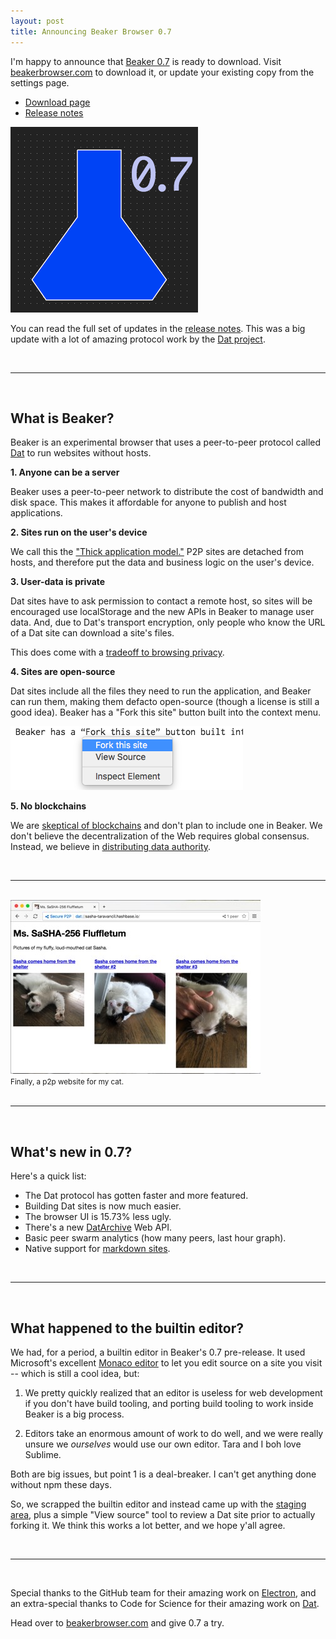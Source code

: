 ```yaml
---
layout: post
title: Announcing Beaker Browser 0.7
---
```


I'm happy to announce that [Beaker 0.7](https://github.com/beakerbrowser/beaker/releases/tag/0.7.0) is ready to download. Visit [beakerbrowser.com](https://beakerbrowser.com) to download it, or update your existing copy from the settings page.

 - [Download page](https://beakerbrowser.com/docs/install/)
 - [Release notes](https://github.com/beakerbrowser/beaker/releases/tag/0.7.0)

<a href="https://beakerbrowser.com">
  <img src="/assets/img/beaker-0.7.gif" class="rounded-5px">
</a>

<br>

You can read the full set of updates in the [release notes](https://github.com/beakerbrowser/beaker/releases/tag/0.7.0). This was a big update with a lot of amazing protocol work by the [Dat project](https://datproject.org).

<br>

---

<br>

## What is Beaker?

Beaker is an experimental browser that uses a peer-to-peer protocol called [Dat](https://github.com/datproject/docs/blob/master/papers/dat-paper.md) to run websites without hosts.

**1. Anyone can be a server**

Beaker uses a peer-to-peer network to distribute the cost of bandwidth and disk space. This makes it affordable for anyone to publish and host applications.

**2. Sites run on the user's device**

We call this the ["Thick application model."](https://beakerbrowser.com/docs/inside-beaker/thick-applications.html) P2P sites are detached from hosts, and therefore put the data and business logic on the user's device.

**3. User-data is private**

Dat sites have to ask permission to contact a remote host, so sites will be encouraged use localStorage and the new APIs in Beaker to manage user data. And, due to Dat's transport encryption, only people who know the URL of a Dat site can download a site's files.

This does come with a [tradeoff to browsing privacy](https://beakerbrowser.com/docs/inside-beaker/privacy-and-security.html).

**4. Sites are open-source**

Dat sites include all the files they need to run the application, and Beaker can run them, making them defacto open-source (though a license is still a good idea). Beaker has a "Fork this site" button built into the context menu.

<img class="centered bordered" src="/assets/img/fork-context-menu.png">

**5. No blockchains**

We are [skeptical of blockchains](https://beakerbrowser.com/docs/inside-beaker/other-technologies.html#why-not-a-blockchain) and don't plan to include one in Beaker. We don't believe the decentralization of the Web requires global consensus. Instead, we believe in [distributing data authority](/blog/achieving-scale).

<br>

---

<br>

<div class="center muted">
  <img src="/assets/img/p2pcatsite.jpg" class="bordered"><br>
  <small>Finally, a p2p website for my cat.</small>
</div>

<br>

---

<br>

## What's new in 0.7?

Here's a quick list:

 - The Dat protocol has gotten faster and more featured.
 - Building Dat sites is now much easier.
 - The browser UI is 15.73% less ugly.
 - There's a new [DatArchive](https://beakerbrowser.com/docs/apis/dat.html) Web API.
 - Basic peer swarm analytics (how many peers, last hour graph).
 - Native support for [markdown sites](https://beakerbrowser.com/docs/tutorials/create-a-markdown-site.html).

<br>

---

<br>

## What happened to the builtin editor?

We had, for a period, a builtin editor in Beaker's 0.7 pre-release. It used Microsoft's excellent [Monaco editor](https://github.com/Microsoft/monaco-editor) to let you edit source on a site you visit -- which is still a cool idea, but:

 1. We pretty quickly realized that an editor is useless for web development if you don't have build tooling, and porting build tooling to work inside Beaker is a big process.

 2. Editors take an enormous amount of work to do well, and we were really unsure we *ourselves* would use our own editor. Tara and I boh love Sublime.

Both are big issues, but point 1 is a deal-breaker. I can't get anything done without npm these days.

So, we scrapped the builtin editor and instead came up with the [staging area](https://beakerbrowser.com/docs/using-beaker/staging-area.html), plus a simple "View source" tool to review a Dat site prior to actually forking it. We think this works a lot better, and we hope y'all agree.

<br>

---

<br>

Special thanks to the GitHub team for their amazing work on [Electron](https://electron.atom.io/), and an extra-special thanks to Code for Science for their amazing work on [Dat](https://datproject.org).

Head over to [beakerbrowser.com](https://beakerbrowser.com) and give 0.7 a try.